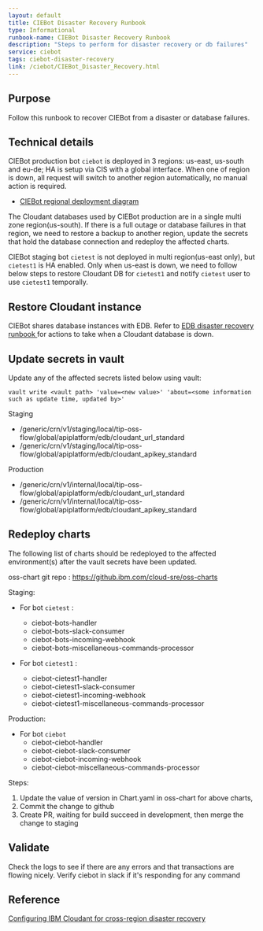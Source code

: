 ```yaml
---
layout: default
title: CIEBot Disaster Recovery Runbook
type: Informational
runbook-name: CIEBot Disaster Recovery Runbook
description: "Steps to perform for disaster recovery or db failures"
service: ciebot
tags: ciebot-disaster-recovery
link: /ciebot/CIEBot_Disaster_Recovery.html
---
```


## Purpose
Follow this runbook to recover CIEBot from a disaster or database failures.

## Technical details

CIEBot production bot `ciebot` is deployed in 3 regions: us-east, us-south and eu-de; HA is setup via CIS with a global interface. When one of region is down, all request will switch to another region automatically, no manual action is required.  
- [CIEBot regional deployment diagram](https://github.ibm.com/cloud-sre/oss-platform-architecture/blob/master/topology/images/CIEBOT_Regional_Container.png)

The Cloudant databases used by CIEBot production are in a single multi zone region(us-south).  If there is a full outage or database failures in that region, we need to restore a backup to another region, update the secrets that hold the database connection and redeploy the affected charts.

CIEBot staging bot `cietest` is not deployed in multi region(us-east only), but `cietest1` is HA enabled. Only when us-east is down, we need to follow below steps to restore Cloudant DB for `cietest1` and notify `cietest` user to use `cietest1` temporally.

## Restore Cloudant instance

CIEBot shares database instances with EDB. Refer to [EDB disaster recovery runbook ](../piplatform/api.edb-disaster-recovery.md) for actions to take when a Cloudant database is down.

## Update secrets in vault

Update any of the affected secrets listed below using vault:

```
vault write <vault path> 'value=<new value>' 'about=<some information such as update time, updated by>'
```

Staging
- /generic/crn/v1/staging/local/tip-oss-flow/global/apiplatform/edb/cloudant_url_standard
- /generic/crn/v1/staging/local/tip-oss-flow/global/apiplatform/edb/cloudant_apikey_standard

Production
- /generic/crn/v1/internal/local/tip-oss-flow/global/apiplatform/edb/cloudant_url_standard
- /generic/crn/v1/internal/local/tip-oss-flow/global/apiplatform/edb/cloudant_apikey_standard

## Redeploy charts

The following list of charts should be redeployed to the affected environment(s) after the vault secrets have been updated.

oss-chart git repo : https://github.ibm.com/cloud-sre/oss-charts

Staging: 
- For bot `cietest` :
   - ciebot-bots-handler
   - ciebot-bots-slack-consumer
   - ciebot-bots-incoming-webhook
   - ciebot-bots-miscellaneous-commands-processor

- For bot `cietest1` :
   - ciebot-cietest1-handler
   - ciebot-cietest1-slack-consumer
   - ciebot-cietest1-incoming-webhook
   - ciebot-cietest1-miscellaneous-commands-processor

Production: 
- For bot `ciebot`
    - ciebot-ciebot-handler
    - ciebot-ciebot-slack-consumer
    - ciebot-ciebot-incoming-webhook
    - ciebot-ciebot-miscellaneous-commands-processor

Steps: 
1. Update the value of version in Chart.yaml in oss-chart for above charts,
2. Commit the change to github
3. Create PR, waiting for build succeed in development, then merge the change to staging


## Validate

Check the logs to see if there are any errors and that transactions are flowing nicely.
Verify ciebot in slack if it's responding for any command 

## Reference
[Configuring IBM Cloudant for cross-region disaster recovery](https://cloud.ibm.com/docs/Cloudant?topic=Cloudant-configuring-ibm-cloudant-for-cross-region-disaster-recovery)
